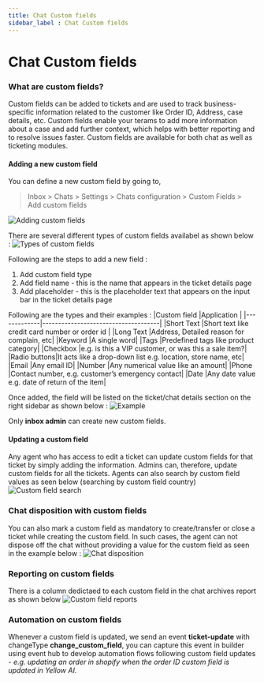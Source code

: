 ```yaml
---
title: Chat Custom fields
sidebar_label : Chat Custom fields
---
```


# Chat Custom fields


### What are custom fields?

Custom fields can be added to tickets and are used to track business-specific information related to the customer like Order ID, Address, case details, etc. Custom fields enable your terams to add more information about a case and add further context, which helps with better reporting and to resolve issues faster. Custom fields are available for both chat as well as ticketing modules.

#### Adding a new custom field

You can define a new custom field by going to,
>Inbox > Chats > Settings > Chats configuration > Custom Fields > Add custom fields

![Adding custom fields](https://cdn.yellowmessenger.com/iMY5utFBNX5I1635071973851.png)

There are several different types of custom fields availabel as shown below :
![Types of custom fields](https://cdn.yellowmessenger.com/WWLml6pNIMQz1635072064837.png)

Following are the steps to add a new field :

1. Add custom field type
2. Add field name - this is the name that appears in the ticket details page
3. Add placeholder - this is the placeholder text that appears on the input bar in the ticket details page

Following are the types and their examples :
|Custom field |Application                          |
|-------------|-------------------------------------|
|Short Text   |Short text like credit card number or order id   |
|Long Text    |Address, Detailed reason for complain, etc|
|Keyword      |A single word|
|Tags         |Predefined tags like product category|
|Checkbox     |e.g. is this a VIP customer, or was this a sale item?|
|Radio buttons|It acts like a drop-down list e.g. location, store name, etc|
|Email        |Any email ID|
|Number       |Any numerical value like an amount|
|Phone        |Contact number, e.g. customer’s emergency contact|
|Date         |Any date value e.g. date of return of the item|

  
Once added, the field will be listed on the ticket/chat details section on the right sidebar as shown below :
![Example](https://cdn.yellowmessenger.com/k5VEorRDldSg1635072109945.png)

Only **inbox admin** can create new custom fields.

#### Updating a custom field
Any agent who has access to edit a ticket can update custom fields for that ticket by simply adding the information. Admins can, therefore, update custom fields for all the tickets. Agents can also search by custom field values as seen below (searching by custom field country)
![Custom field search](https://cdn.yellowmessenger.com/gJqieNE8tqm61635072154648.png)

### Chat disposition with custom fields
You can also mark a custom field as mandatory to create/transfer or close a ticket while creating the custom field. In such cases, the agent can not dispose off the chat without providing a value for the custom field as seen in the example below :
![Chat disposition](https://cdn.yellowmessenger.com/NQEV68vQU6oF1635072213029.jpg)

### Reporting on custom fields
There is a column dedictaed to each custom field in the chat archives report as shown below
 ![Custom field reports](https://cdn.yellowmessenger.com/5JZOkYaOM9KO1635072241566.jpg)

### Automation on custom fields
Whenever a custom field is updated, we send an event **ticket-update** with changeType **change_custom_field**, you can capture this event in builder using event hub to develop automation flows following custom field updates - *e.g. updating an order in shopify when the order ID custom field is updated in Yellow AI.* 
